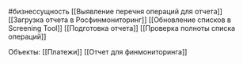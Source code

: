 #бизнессущность 
[[Выявление перечня операций для отчета]]
[[Загрузка отчета в Росфинмониторинг]]
[[Обновление списков в Screening Tool]]
[[Подготовка отчета]]
[[Проверка полноты списка операций]]

Объекты:
[[Платежи]]
[[Отчет для финмониторинга]]
